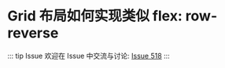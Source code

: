 # Grid 布局如何实现类似 flex: row-reverse



::: tip Issue 
 欢迎在 Issue 中交流与讨论: [Issue 518](https://github.com/shfshanyue/Daily-Question/issues/518) 
:::




